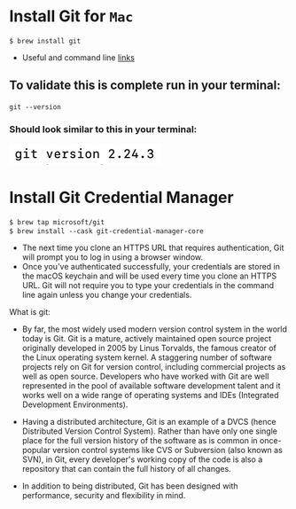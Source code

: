 # Install Git for `Mac`
```
$ brew install git
```
* Useful and command line [links](https://git-scm.com/download/mac)

## To validate this is complete run in your terminal:
```
git --version
```
### Should look similar to this in your terminal:

![](assets/git-version.png)

# Install Git Credential Manager
```
$ brew tap microsoft/git
$ brew install --cask git-credential-manager-core
```

* The next time you clone an HTTPS URL that requires authentication, Git will prompt you to log in using a browser window.
* Once you've authenticated successfully, your credentials are stored in the macOS keychain and will be used every time you clone an HTTPS URL. Git will not require you to type your credentials in the command line again unless you change your credentials.

What is git:
* By far, the most widely used modern version control system in the world today is Git. Git is a mature, actively maintained open source project originally developed in 2005 by Linus Torvalds, the famous creator of the Linux operating system kernel. A staggering number of software projects rely on Git for version control, including commercial projects as well as open source. Developers who have worked with Git are well represented in the pool of available software development talent and it works well on a wide range of operating systems and IDEs (Integrated Development Environments).

* Having a distributed architecture, Git is an example of a DVCS (hence Distributed Version Control System). Rather than have only one single place for the full version history of the software as is common in once-popular version control systems like CVS or Subversion (also known as SVN), in Git, every developer's working copy of the code is also a repository that can contain the full history of all changes.

* In addition to being distributed, Git has been designed with performance, security and flexibility in mind.

